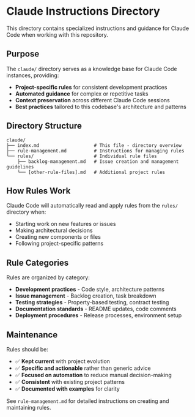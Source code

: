 # Claude Instructions Directory

This directory contains specialized instructions and guidance for Claude Code when working with this repository.

## Purpose

The `claude/` directory serves as a knowledge base for Claude Code instances, providing:

- **Project-specific rules** for consistent development practices
- **Automated guidance** for complex or repetitive tasks
- **Context preservation** across different Claude Code sessions
- **Best practices** tailored to this codebase's architecture and patterns

## Directory Structure

```
claude/
├── index.md                    # This file - directory overview
├── rule-management.md          # Instructions for managing rules
└── rules/                      # Individual rule files
    ├── backlog-management.md   # Issue creation and management guidelines
    └── [other-rule-files].md   # Additional project rules
```

## How Rules Work

Claude Code will automatically read and apply rules from the `rules/` directory when:
- Starting work on new features or issues
- Making architectural decisions
- Creating new components or files
- Following project-specific patterns

## Rule Categories

Rules are organized by category:
- **Development practices** - Code style, architecture patterns
- **Issue management** - Backlog creation, task breakdown
- **Testing strategies** - Property-based testing, contract testing
- **Documentation standards** - README updates, code comments
- **Deployment procedures** - Release processes, environment setup

## Maintenance

Rules should be:
- ✅ **Kept current** with project evolution
- ✅ **Specific and actionable** rather than generic advice
- ✅ **Focused on automation** to reduce manual decision-making
- ✅ **Consistent** with existing project patterns
- ✅ **Documented with examples** for clarity

See `rule-management.md` for detailed instructions on creating and maintaining rules.